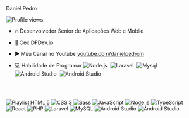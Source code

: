 
Daniel Pedro
<p align="left"> <img src="https://komarev.com/ghpvc/?username=danielpedrom&color=yellow" alt="Profile views" /> </p>

- 🔥 Desenvolvedor Senior de Aplicações Web e Moblie
- 🔭 Ceo DPDev.io

- ▶️ Meu Canal no Youtube [youtube.com/danielpedrom](https://www.youtube.com/@danielpedromundim2841)

- 💻 Habilidade de Programar ![Node.js](https://img.shields.io/badge/-Node.js-05122A?style=flat&logo=node.js)&nbsp; ![Laravel](https://img.shields.io/badge/-laravel-05122A?style=flat&logo=laravel)&nbsp; ![Mysql](https://img.shields.io/badge/-mysql-05122A?style=flat&logo=mysql)&nbsp; ![Android Studio](https://img.shields.io/badge/-Android%20Studio-05122A?style=flat&logo=android)&nbsp; ![Android Studio](https://img.shields.io/badge/-Python-05122A?style=flat&logo=python)&nbsp; 



<br>
<br>
<h>


![Playlist HTML 5](https://img.shields.io/badge/HTML5-E34F26?style=for-the-badge&logo=html5&logoColor=white)
![CSS 3](https://img.shields.io/badge/CSS3-1572B6?style=for-the-badge&logo=css3&logoColor=white)
![Sass](https://img.shields.io/badge/Sass-CC6699?style=for-the-badge&logo=sass&logoColor=white)
![JavaScript](https://img.shields.io/badge/JavaScript-F7DF1E?style=for-the-badge&logo=javascript&logoColor=black)
![Node.js](https://img.shields.io/badge/Node.js-43853D?style=for-the-badge&logo=node.js&logoColor=white)
![TypeScript](https://img.shields.io/badge/TypeScript-007ACC?style=for-the-badge&logo=typescript&logoColor=white)
![React](https://img.shields.io/badge/React-20232A?style=for-the-badge&logo=react&logoColor=61DAFB)
![PHP](https://img.shields.io/badge/PHP-777BB4?style=for-the-badge&logo=php&logoColor=white)
![Laravel](https://img.shields.io/badge/Laravel-FF2D20?style=for-the-badge&logo=laravel&logoColor=white)
![MySQL](https://img.shields.io/badge/MySQL-00000F?style=for-the-badge&logo=mysql&logoColor=white)
![Android Studio](https://img.shields.io/badge/Android%20Studio-00000F?style=for-the-badge&logo=android&logoColor=white)
![Android Studio](https://img.shields.io/badge/Python-FFFFFF?style=for-the-badge&logo=python&logoColor=blue)

